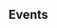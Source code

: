 ## Events

<SCRIPT TYPE="text/javascript" LANGUAGE="JavaScript">
<!--

dateFuture = new Date(2024,0,22,0,12,0);

function GetCount(){

        dateNow = new Date();                                                                        //grab current date
        amount = dateFuture.getTime() - dateNow.getTime();                //calc milliseconds between dates
        delete dateNow;

        // time is already past
        if(amount < 0){
                document.getElementById('countbox').innerHTML="Now!";
        }
        // date is still good
        else{
                days=0;hours=0;mins=0;secs=0;out="";

                amount = Math.floor(amount/1000);//kill the "milliseconds" so just secs

                days=Math.floor(amount/86400);//days
                amount=amount%86400;

                hours=Math.floor(amount/3600);//hours
                amount=amount%3600;

                mins=Math.floor(amount/60);//minutes
                amount=amount%60;

                secs=Math.floor(amount);//seconds

                if(days != 0){out += days +" day"+((days!=1)?"s":"")+", ";}
                if(days != 0 || hours != 0){out += hours +" hour"+((hours!=1)?"s":"")+", ";}
                if(days != 0 || hours != 0 || mins != 0){out += mins +" minute"+((mins!=1)?"s":"")+", ";}
                out += secs +" seconds";
                document.getElementById('countbox').innerHTML=out;

                setTimeout("GetCount()", 1000);
        }
}

window.onload=function(){GetCount();}//call when everything has loaded

//-->
</script>
<div id="countbox"></div>


